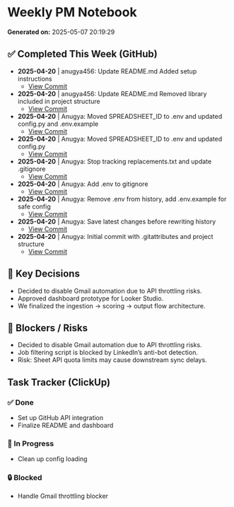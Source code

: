 # Weekly PM Notebook

**Generated on:** 2025-05-07 20:19:29

## ✅ Completed This Week (GitHub)

- **2025-04-20** | anugya456: Update README.md  Added setup instructions
  - [View Commit](https://github.com/anugya456/AI-Job-Tracker/commit/c66977b63131468a443f2481a3e16754aa3ff5dc)
- **2025-04-20** | anugya456: Update README.md  Removed library included in project structure
  - [View Commit](https://github.com/anugya456/AI-Job-Tracker/commit/e7213a5dfcd52079e9a3fdd64f36c66ca4b39f71)
- **2025-04-20** | Anugya: Moved SPREADSHEET_ID to .env and updated config.py and .env.example
  - [View Commit](https://github.com/anugya456/AI-Job-Tracker/commit/0f5868784589ad2a17c3d75519de37e69f0778c7)
- **2025-04-20** | Anugya: Moved SPREADSHEET_ID to .env and updated config.py
  - [View Commit](https://github.com/anugya456/AI-Job-Tracker/commit/ec58d1a2f363b97e1d9081bbf14dacba665da5a4)
- **2025-04-20** | Anugya: Stop tracking replacements.txt and update .gitignore
  - [View Commit](https://github.com/anugya456/AI-Job-Tracker/commit/4d4a5d7399c52ac2a8433eff7b8bebac1c0518d7)
- **2025-04-20** | Anugya: Add .env to gitignore
  - [View Commit](https://github.com/anugya456/AI-Job-Tracker/commit/b522c24b07d002c26c1fa29de6f878af87f14e93)
- **2025-04-20** | Anugya: Remove .env from history, add .env.example for safe config
  - [View Commit](https://github.com/anugya456/AI-Job-Tracker/commit/fe77184da509e434ac73ca769b51d4ccf9a2e0c9)
- **2025-04-20** | Anugya: Save latest changes before rewriting history
  - [View Commit](https://github.com/anugya456/AI-Job-Tracker/commit/68b9acd21a360bcc573d57f5991bf42288de472b)
- **2025-04-20** | Anugya: Initial commit with .gitattributes and project structure
  - [View Commit](https://github.com/anugya456/AI-Job-Tracker/commit/a9b930eb2121091a4f8276b80de7b4ebb0f69cfe)


## 📌 Key Decisions

- Decided to disable Gmail automation due to API throttling risks.
- Approved dashboard prototype for Looker Studio.
- We finalized the ingestion → scoring → output flow architecture.


## 🚧 Blockers / Risks

- Decided to disable Gmail automation due to API throttling risks.
- Job filtering script is blocked by LinkedIn’s anti-bot detection.
- Risk: Sheet API quota limits may cause downstream sync delays.


## Task Tracker (ClickUp)

### ✅ Done
- Set up GitHub API integration
- Finalize README and dashboard

### 🚧 In Progress
- Clean up config loading

### 🔒 Blocked
- Handle Gmail throttling blocker
